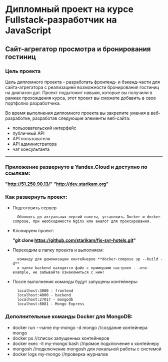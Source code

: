 # Дипломный проект на курсе Fullstack-разработчик на JavaScript

## Cайт-агрегатор просмотра и бронирования гостиниц

### Цель проекта

Цель дипломного проекта - разработать фронтенд- и бэкенд-части для сайта-агрегатора с реализацией возможности бронирования гостиниц на диапазон дат. Проект подытожит навыки, которые вы получили в рамках прохождения курса, этот проект вы сможете добавить в свое портфолио разработчика.

Во время выполнения дипломного проекта вы закрепите умения в веб-разработке, разработав следующие элементы веб-сайта:

- пользовательский интерфейс
- публичный API
- API пользователя
- API администратора
- чат консультанта

-----

### Приложение развернуто в Yandex.Cloud и доступно по ссылкам:
   **"http://51.250.90.13/"**
   **"http://dev.starikam.org"**

### Как развернуть проект:

- Подготовить сервер

        Обновить до актуальных версий пакеты, установить Docker и docker-compose, при необходимости Nginx или аналог для проксирования.

- Клонируем проект:

    **"git clone https://github.com/starikam/fjs-svr-hotels.git"**

- Переходим в папку проекта и выполняем:

        команду для демонизации контейнеров **docker-compose up --build -d**
        в папке backend находится файл с примерами настроек - .env-example, не забывайте ознакомиться с ним!

- После выполнения команды будут запущены контейнеры:

        localhost:3000 - frontend
        localhost:4000 - backend
        localhost:27017 - mongodb
        localhost:8081 - Mongo Express

### Дополнительные команды Docker для MongoDB:

- docker run --name my-mongo -d mongo //создание контейнера mongo
- docker ps //список запущенных контейнеров
- docker exec -it my-mongo bash //прямое подключение к контейнеру
- mongosh //подключение mongosh для локальной работы с системой
- docker logs my-mongo //проверка журналов